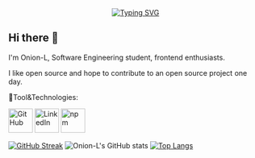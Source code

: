 <div align="center">
  <a href="https://git.io/typing-svg"><img src="https://readme-typing-svg.demolab.com?font=Fira+Code&pause=1000&random=false&width=435&lines=Console.log(%22Hello+World%22)" alt="Typing SVG" /></a>
</div>

## Hi there 👋
<p>I'm Onion-L, Software Engineering student, frontend enthusiasts.</p>
<p>I like open source and hope to contribute to an open source project one day.</p>

🧰Tool&Technologies: 
  <div>
    <picture>
      <source media="(prefers-color-scheme: dark)" srcset="https://cdn.simpleicons.org/github/white">
      <img alt="GitHub" title="GitHub" height="48" width="48" src="https://cdn.simpleicons.org/github">
    </picture>
    <img alt="LinkedIn" title="LinkedIn" height="48" width="48" src="https://cdn.simpleicons.org/linkedin">
    <img alt="npm" title="npm" height="48" width="48" src="https://cdn.simpleicons.org/npm">
  </div>


[![GitHub Streak](https://github-readme-streak-stats.herokuapp.com?user=Onion-L&theme=panda&hide_border=true)](https://github.com/Onion-L)
![Onion-L's GitHub stats](https://github-readme-stats.vercel.app/api?username=Onion-L&show_icons=true&theme=panda&hide_border=true)
[![Top Langs](https://github-readme-stats.vercel.app/api/top-langs/?username=Onion-L&hide=css,html&layout=compact)](https://github.com/Onion-L)


